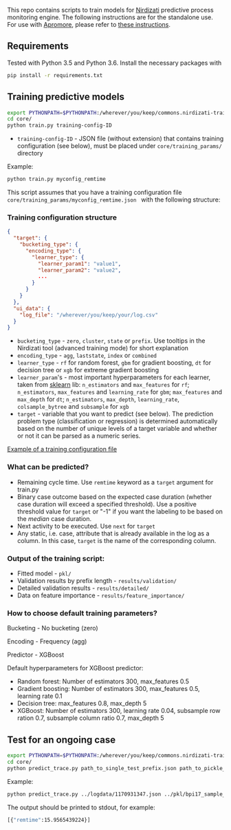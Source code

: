 This repo contains scripts to train models for [Nirdizati](http://nirdizati.com) predictive process monitoring engine. The following instructions are for the standalone use. For use with [Apromore](http://apromore.org/), please refer to [these instructions](https://github.com/nirdizati/nirdizati-training-backend/blob/master/apromore/README.md).

## Requirements
Tested with Python 3.5 and Python 3.6. Install the necessary packages with
```bash
pip install -r requirements.txt
```

## Training predictive models
```bash
export PYTHONPATH=$PYTHONPATH:/wherever/you/keep/commons.nirdizati-training-backend
cd core/
python train.py training-config-ID 
```

* `training-config-ID` - JSON file (without extension) that contains training configuration (see below), must be placed under `core/training_params/` directory

Example:

```bash
python train.py myconfig_remtime
```

This script assumes that you have a training configuration file `core/training_params/myconfig_remtime.json
` with the following structure: 

### Training configuration structure

```json
{
  "target": {
    "bucketing_type": {
      "encoding_type": {
        "learner_type": {
          "learner_param1": "value1",
          "learner_param2": "value2",
          ...
        }
      }
    }
  },
  "ui_data": {
    "log_file": "/wherever/you/keep/your/log.csv"
  }
}
```

* `bucketing_type` - `zero`, `cluster`, `state` or `prefix`. Use tooltips in the Nirdizati tool (advanced training mode) for short explanation
* `encoding_type` - `agg`, `laststate`, `index` or `combined`
* `learner_type` - `rf` for random forest, `gbm` for gradient boosting, `dt` for decision tree or `xgb` for extreme gradient boosting
* `learner_param`'s - most important hyperparameters for each learner, taken from [sklearn](http://scikit-learn.org/stable/modules/classes.html#module-sklearn.ensemble) lib: `n_estimators` and `max_features` for `rf`; `n_estimators`, `max_features` and `learning_rate` for `gbm`; `max_features` and `max_depth` for `dt`; `n_estimators`, `max_depth`, `learning_rate`, `colsample_bytree` and `subsample` for `xgb` 
* `target` - variable that you want to predict (see below). The prediction problem type (classification or regression) is determined automatically based on the number of unique levels of a target variable and whether or not it can be parsed as a numeric series.


[Example of a training configuration file](https://github.com/nirdizati/nirdizati-training-backend/blob/master/core/training_params/myconfig.json)


### What can be predicted?
* Remaining cycle time. Use `remtime` keyword as a `target`  argument for train.py
* Binary case outcome based on the expected case duration (whether case duration will exceed a specified threshold). Use a positive threshold value for `target` or "-1" if you want the labeling to be based on the *median* case duration.   
* Next activity to be executed. Use `next` for `target`
* Any static, i.e. case, attribute that is already available in the log as a column. In this case, `target` is the name of the corresponding column.

 

### Output of the training script:

* Fitted model - `pkl/`
* Validation results by prefix length - `results/validation/`
* Detailed validation results - `results/detailed/`
* Data on feature importance - `results/feature_importance/`


### How to choose default training parameters?
Bucketing - No bucketing (zero)

Encoding - Frequency (agg)

Predictor - XGBoost

Default hyperparameters for XGBoost predictor:
* Random forest: Number of estimators 300, max_features 0.5
* Gradient boosting: Number of estimators 300, max_features 0.5, learning rate 0.1
* Decision tree: max_features 0.8, max_depth 5
* XGBoost: Number of estimators 300, learning rate 0.04, subsample row ration 0.7, subsample column ratio 0.7, max_depth 5

## Test for an ongoing case
```bash
export PYTHONPATH=$PYTHONPATH:/wherever/you/keep/commons.nirdizati-training-backend
cd core/
python predict_trace.py path_to_single_test_prefix.json path_to_pickle_model_filename 
```

Example:
```bash
python predict_trace.py ../logdata/1170931347.json ../pkl/bpi17_sample_myconfig_remtime.pkl
```

The output should be printed to stdout, for example:
```bash
[{"remtime":15.9565439224}]
```
